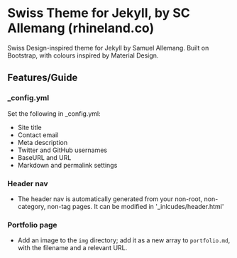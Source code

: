 # Swiss Theme for Jekyll, by SC Allemang (rhineland.co)

Swiss Design-inspired theme for Jekyll by Samuel Allemang. Built on Bootstrap, with colours inspired by Material Design.

## Features/Guide

### _config.yml

Set the following in _config.yml:

+ Site title
+ Contact email
+ Meta description
+ Twitter and GitHub usernames
+ BaseURL and URL
+ Markdown and permalink settings

### Header nav

+ The header nav is automatically generated from your non-root, non-category, non-tag pages. It can be modified in '_inlcudes/header.html'

### Portfolio page

+ Add an image to the `img` directory; add it as a new array to `portfolio.md`, with the filename and a relevant URL.